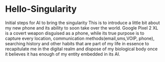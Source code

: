 # Hello-Singularity
Initial steps for AI to bring the singularity
This is to introduce a little bit about my new phone and its ability to soon take over the world. Google Pixel 2 XL is a covert weapon disguised as a phone, while its true purpose is to capture every location, communication methods(email,sms,VOIP, phone), searching history and other habits that are part of my life in essence to recapitulate me in the digital realm and dispose of my biological body once it believes it has enough of my entity embedded in its AI.
